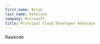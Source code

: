 ```yaml
---
first_name: Brian
last_name: Ketelsen
company: Microsoft
title: Principal Cloud Developer Advocate
---
```


Rawkode

